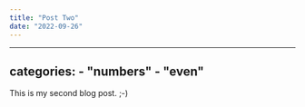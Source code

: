 ```yaml
---
title: "Post Two"
date: "2022-09-26"
---
```


---
categories:
    - "numbers"
    - "even"
---

This is my second blog post. ;-)